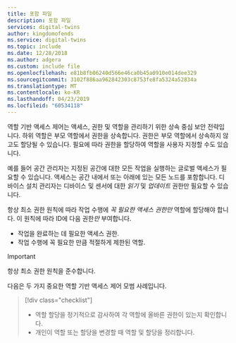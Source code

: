 ```yaml
---
title: 포함 파일
description: 포함 파일
services: digital-twins
author: kingdomofends
ms.service: digital-twins
ms.topic: include
ms.date: 12/28/2018
ms.author: adgera
ms.custom: include file
ms.openlocfilehash: e81b8fb06240d566e46ca0b45a0910e014dee329
ms.sourcegitcommit: 3102f886aa962842303c8753fe8fa5324a52834a
ms.translationtype: MT
ms.contentlocale: ko-KR
ms.lasthandoff: 04/23/2019
ms.locfileid: "60534118"
---
```

역할 기반 액세스 제어는 액세스, 권한 및 역할을 관리하기 위한 상속 중심 보안 전략입니다. 하위 역할은 부모 역할에서 권한을 상속합니다. 권한은 부모 역할에서 상속하지 않고도 할당될 수 있습니다. 필요에 따라 권한을 할당하여 역할을 사용자 지정할 수도 있습니다.

예를 들어 공간 관리자는 지정된 공간에 대한 모든 작업을 실행하는 글로벌 액세스가 필요할 수 있습니다. 액세스는 공간 내에서 또는 아래에 있는 모든 노드를 포함합니다. 디바이스 설치 관리자는 디바이스 및 센서에 대한 *읽기* 및 *업데이트* 권한만 필요할 수 있습니다.

항상 최소 권한 원칙에 따라 작업 수행에 *꼭 필요한 액세스 권한만* 역할에 할당해야 합니다. 이 원칙에 따라 ID에 다음 권한*만* 부여합니다.

* 작업을 완료하는 데 필요한 액세스 권한.
* 작업 수행에 꼭 필요한 만큼 적절하게 제한된 역할.

>[!IMPORTANT]
> 항상 최소 권한 원칙을 준수합니다.

다음은 두 가지 중요한 역할 기반 액세스 제어 모범 사례입니다.

> [!div class="checklist"]
> * 역할 할당을 정기적으로 감사하여 각 역할에 올바른 권한이 있는지 확인합니다.
> * 개인이 역할 또는 할당을 변경할 때 역할 및 할당을 정리합니다.